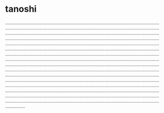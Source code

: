 # tanoshi

................................................................................................................................................................................................................................................................................................................................................................................................................................................................................................................................................................................................................................................................................................................................................................................................................................................................................................................................................................................................................................................................................................................................................................................................................................................................................................................................................................................................................................................................................................................................................................................................................................................................................................................................................................................................................................................................................................................................................................................................................................................................................